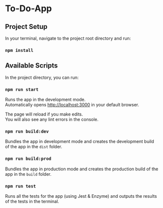 # To-Do-App

## Project Setup

In your terminal, navigate to the project root directory and run:

### `npm install`

## Available Scripts

In the project directory, you can run:

### `npm run start`

Runs the app in the development mode.<br>
Automatically opens [http://localhost:3000](http://localhost:3000) in your default browser.

The page will reload if you make edits.<br>
You will also see any lint errors in the console.

### `npm run build:dev`

Bundles the app in development mode and creates the development build of the app in the `dist` folder.

### `npm run build:prod`

Bundles the app in production mode and creates the production build of the app in the `build` folder.

### `npm run test`

Runs all the tests for the app (using Jest & Enzyme) and outputs the results of the tests in the terminal.
